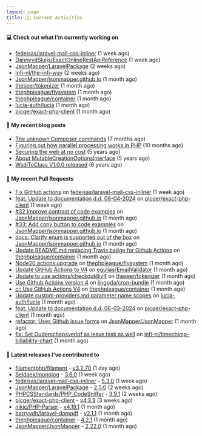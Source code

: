 ```yaml
---
layout: page
title: 👨‍💻 Current Activities
---
```


#### 💻 Check out what I'm currently working on

- [fedeisas/laravel-mail-css-inliner](https://github.com/fedeisas/laravel-mail-css-inliner) (1 week ago)
- [DannyvdSluijs/ExactOnlineRestApiReference](https://github.com/DannyvdSluijs/ExactOnlineRestApiReference) (1 week ago)
- [JsonMapper/LaravelPackage](https://github.com/JsonMapper/LaravelPackage) (2 weeks ago)
- [infi-nl/the-infi-way](https://github.com/infi-nl/the-infi-way) (2 weeks ago)
- [JsonMapper/jsonmapper.github.io](https://github.com/JsonMapper/jsonmapper.github.io) (1 month ago)
- [theseer/tokenizer](https://github.com/theseer/tokenizer) (1 month ago)
- [thephpleague/flysystem](https://github.com/thephpleague/flysystem) (1 month ago)
- [thephpleague/container](https://github.com/thephpleague/container) (1 month ago)
- [lucia-auth/lucia](https://github.com/lucia-auth/lucia) (1 month ago)
- [picqer/exact-php-client](https://github.com/picqer/exact-php-client) (1 month ago)


#### 📜 My recent blog posts

- [The unknown Composer commands](/2023/08/25/the-unknown-composer-commands.html) (7 months ago)
- [Figuring out how parallel processing works in PHP](/2023/06/21/figuring-out-how-parallel-processing-works-in-php.html) (10 months ago)
- [Securing the web at no cost](/2019/02/04/securing-the-web-at-no-cost.html) (5 years ago)
- [About MutableCreationOptionsInterface](/2018/10/15/about-mutable-creation-options-interface.html) (5 years ago)
- [WsdlToClass V1.0.0 released](/2018/01/11/wsdl-to-class-v1-0-0.html) (6 years ago)

#### 🔨 My recent Pull Requests

- [Fix GitHub actions](https://github.com/fedeisas/laravel-mail-css-inliner/pull/323) on [fedeisas/laravel-mail-css-inliner](https://github.com/fedeisas/laravel-mail-css-inliner) (1 week ago)
- [feat: Update to documentation d.d. 09-04-2024](https://github.com/picqer/exact-php-client/pull/642) on [picqer/exact-php-client](https://github.com/picqer/exact-php-client) (1 week ago)
- [#32 Improve contrast of code examples](https://github.com/JsonMapper/jsonmapper.github.io/pull/39) on [JsonMapper/jsonmapper.github.io](https://github.com/JsonMapper/jsonmapper.github.io) (1 month ago)
- [#33: Add copy button to code examples](https://github.com/JsonMapper/jsonmapper.github.io/pull/38) on [JsonMapper/jsonmapper.github.io](https://github.com/JsonMapper/jsonmapper.github.io) (1 month ago)
- [docs: Clarify enum is supported out of the box](https://github.com/JsonMapper/jsonmapper.github.io/pull/37) on [JsonMapper/jsonmapper.github.io](https://github.com/JsonMapper/jsonmapper.github.io) (1 month ago)
- [Update README.md replacing Travis badge for Github Actions](https://github.com/thephpleague/container/pull/258) on [thephpleague/container](https://github.com/thephpleague/container) (1 month ago)
- [Node20 actions upgrade](https://github.com/thephpleague/flysystem/pull/1766) on [thephpleague/flysystem](https://github.com/thephpleague/flysystem) (1 month ago)
- [Update GitHub Actions to V4](https://github.com/egulias/EmailValidator/pull/383) on [egulias/EmailValidator](https://github.com/egulias/EmailValidator) (1 month ago)
- [Update to use actions/checkout@v4](https://github.com/theseer/tokenizer/pull/21) on [theseer/tokenizer](https://github.com/theseer/tokenizer) (1 month ago)
- [Use Github Actions version 4](https://github.com/lingoda/cron-bundle/pull/6) on [lingoda/cron-bundle](https://github.com/lingoda/cron-bundle) (1 month ago)
- [ci: Use GitHub Actions V4](https://github.com/thephpleague/container/pull/257) on [thephpleague/container](https://github.com/thephpleague/container) (1 month ago)
- [Update custom-providers.md parameter name scopes](https://github.com/lucia-auth/lucia/pull/1486) on [lucia-auth/lucia](https://github.com/lucia-auth/lucia) (1 month ago)
- [feat: Update to documentation d.d. 06-03-2024](https://github.com/picqer/exact-php-client/pull/638) on [picqer/exact-php-client](https://github.com/picqer/exact-php-client) (1 month ago)
- [refactor: Uses Github issue forms](https://github.com/JsonMapper/JsonMapper/pull/182) on [JsonMapper/JsonMapper](https://github.com/JsonMapper/JsonMapper) (1 month ago)
- [fix: Set Ouderschapsverlof as leave task as well](https://github.com/infi-nl/timechimp-billability-chart/pull/15) on [infi-nl/timechimp-billability-chart](https://github.com/infi-nl/timechimp-billability-chart) (1 month ago)


#### 🔭 Latest releases I've contributed to

- [filamentphp/filament](https://github.com/filamentphp/filament) - [v3.2.70](https://github.com/filamentphp/filament/releases/tag/v3.2.70) (1 day ago)
- [Seldaek/monolog](https://github.com/Seldaek/monolog) - [3.6.0](https://github.com/Seldaek/monolog/releases/tag/3.6.0) (1 week ago)
- [fedeisas/laravel-mail-css-inliner](https://github.com/fedeisas/laravel-mail-css-inliner) - [5.3.0](https://github.com/fedeisas/laravel-mail-css-inliner/releases/tag/5.3.0) (1 week ago)
- [JsonMapper/LaravelPackage](https://github.com/JsonMapper/LaravelPackage) - [2.5.0](https://github.com/JsonMapper/LaravelPackage/releases/tag/2.5.0) (2 weeks ago)
- [PHPCSStandards/PHP_CodeSniffer](https://github.com/PHPCSStandards/PHP_CodeSniffer) - [3.9.1](https://github.com/PHPCSStandards/PHP_CodeSniffer/releases/tag/3.9.1) (2 weeks ago)
- [picqer/exact-php-client](https://github.com/picqer/exact-php-client) - [v4.3.3](https://github.com/picqer/exact-php-client/releases/tag/v4.3.3) (3 weeks ago)
- [nikic/PHP-Parser](https://github.com/nikic/PHP-Parser) - [v4.19.1](https://github.com/nikic/PHP-Parser/releases/tag/v4.19.1) (1 month ago)
- [barryvdh/laravel-dompdf](https://github.com/barryvdh/laravel-dompdf) - [v2.1.1](https://github.com/barryvdh/laravel-dompdf/releases/tag/v2.1.1) (1 month ago)
- [thephpleague/container](https://github.com/thephpleague/container) - [4.2.1](https://github.com/thephpleague/container/releases/tag/4.2.1) (1 month ago)
- [JsonMapper/JsonMapper](https://github.com/JsonMapper/JsonMapper) - [2.22.0](https://github.com/JsonMapper/JsonMapper/releases/tag/2.22.0) (1 month ago)